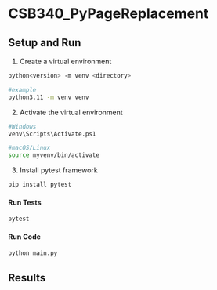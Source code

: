 # CSB340_PyPageReplacement

## Setup and Run

1. Create a virtual environment
```sh
python<version> -m venv <directory>

#example
python3.11 -m venv venv
```
2. Activate the virtual environment
```sh
#Windows
venv\Scripts\Activate.ps1

#macOS/Linux
source myvenv/bin/activate
```

3. Install pytest framework
```sh
pip install pytest
```

#### Run Tests

```sh
pytest
```

#### Run Code

```sh
python main.py
```

## Results